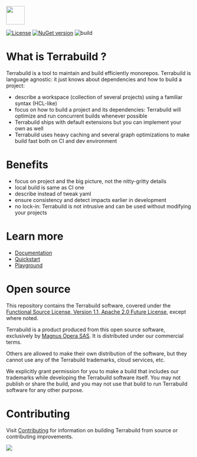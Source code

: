 <a href="https://terrabuild.io?utm_campaign=magnusopera-terrabuild-github-repo&utm_source=github.com&utm_medium=top-logo" title="Terrabuild - Monorepo build tool">
    <img src="https://terrabuild.io/images/logo-name.svg" height="50" />
</a>

<br>

[![License](https://img.shields.io/github/license/magnusopera/terrabuild)](LICENSE.md)
[![NuGet version](https://badge.fury.io/nu/terrabuild.svg)](https://www.nuget.org/packages/Terrabuild)
![build](https://github.com/magnusopera/terrabuild/actions/workflows/on-push-branch.yml/badge.svg?branch=main)

# What is Terrabuild ?
Terrabuild is a tool to maintain and build efficiently monorepos. Terrabuild is language agnostic: it just knows about dependencies and how to build a project:

- describe a workspace (collection of several projects) using a familiar syntax (HCL-like)
- focus on how to build a project and its dependencies: Terrabuild will optimize and run concurrent builds whenever possible
- Terrabuild ships with default extensions but you can implement your own as well
- Terrabuild uses heavy caching and several graph optimizations to make build fast both on CI and dev environment

# Benefits
- focus on project and the big picture, not the nitty-gritty details
- local build is same as CI one
- describe instead of tweak yaml
- ensure consistency and detect impacts earlier in development
- no lock-in: Terrabuild is not intrusive and can be used without modifying your projects

# Learn more
- [Documentation](https://terrabuild.io/docs/?utm_campaign=magnusopera-terrabuild-github-repo&utm_source=github.com&utm_medium=docs)
- [Quickstart](https://terrabuild.io/docs/quick-start/?utm_campaign=magnusopera-terrabuild-github-repo&utm_source=github.com&utm_medium=quickstart)
- [Playground](https://github.com/magnusopera/terrabuild-playground)

# Open source
This repository contains the Terrabuild software, covered under the [Functional Source License, Version 1.1, Apache 2.0 Future License](LICENSE.md), except where noted.

Terrabuild is a product produced from this open source software, exclusively by [Magnus Opera SAS](https://magnusopera.io). It is distributed under our commercial terms.

Others are allowed to make their own distribution of the software, but they cannot use any of the Terrabuild trademarks, cloud services, etc.

We explicitly grant permission for you to make a build that includes our trademarks while developing the Terrabuild software itself. You may not publish or share the build, and you may not use that build to run Terrabuild software for any other purpose.

# Contributing
Visit [Contributing](CONTRIBUTING.md) for information on building Terrabuild from source or contributing improvements.

<a href="https://terrabuild.io/docs/?utm_campaign=magnusopera-terrabuild-github-repo&utm_source=github.com&utm_medium=get-started-button" title="Get Started">
    <img src="https://terrabuild.io/images/get-started.svg" />
</a>
